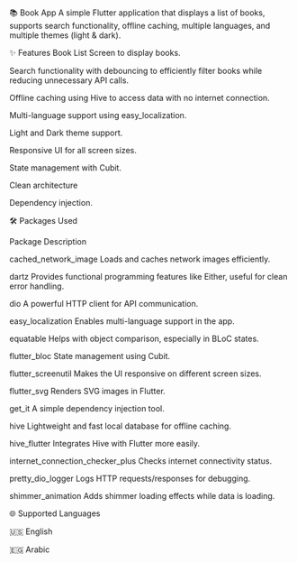 📚 Book App
A simple Flutter application that displays a list of books, supports search functionality, offline caching, multiple languages, and multiple themes (light & dark).

✨ Features
Book List Screen to display books.

Search functionality with debouncing to efficiently filter books while reducing unnecessary API calls.

Offline caching using Hive to access data with no internet connection.

Multi-language support using easy_localization.

Light and Dark theme support.

Responsive UI for all screen sizes.

State management with Cubit.

Clean architecture

Dependency injection.


🛠️ Packages Used

Package	Description

cached_network_image	Loads and caches network images efficiently.

dartz	Provides functional programming features like Either, useful for clean error handling.

dio	A powerful HTTP client for API communication.

easy_localization	Enables multi-language support in the app.

equatable	Helps with object comparison, especially in BLoC states.

flutter_bloc	State management using Cubit.

flutter_screenutil	Makes the UI responsive on different screen sizes.

flutter_svg	Renders SVG images in Flutter.

get_it	A simple dependency injection tool.

hive	Lightweight and fast local database for offline caching.

hive_flutter	Integrates Hive with Flutter more easily.

internet_connection_checker_plus	Checks internet connectivity status.

pretty_dio_logger	Logs HTTP requests/responses for debugging.

shimmer_animation	Adds shimmer loading effects while data is loading.

🌐 Supported Languages

🇺🇸 English

🇪🇬 Arabic
